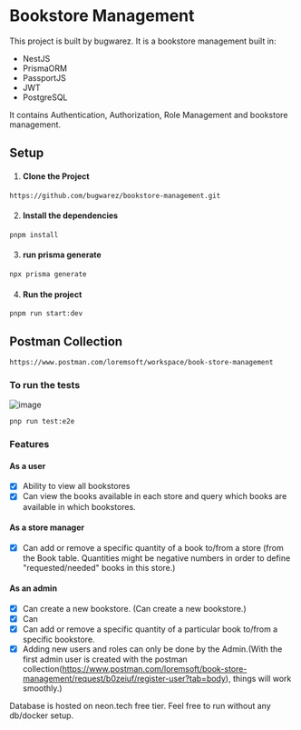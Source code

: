 # Bookstore Management
This project is built by bugwarez. It is a bookstore management built in:
- NestJS
- PrismaORM
- PassportJS
- JWT
- PostgreSQL

It contains Authentication, Authorization, Role Management and bookstore management.

## Setup
1. #### Clone the Project
```
https://github.com/bugwarez/bookstore-management.git
```
2. #### Install the dependencies
```
pnpm install
```
3. #### run prisma generate
```
npx prisma generate
```
4. #### Run the project
```
pnpm run start:dev
```



## Postman Collection
```
https://www.postman.com/loremsoft/workspace/book-store-management
```

### To run the tests
![image](https://github.com/user-attachments/assets/8c3b3cd7-8f19-4e30-9be1-ceecc4df4edd)

``` 
pnp run test:e2e
```


### Features
#### As a user
- [x] Ability to view all bookstores
- [x] Can view the books available in each store and query which books are available in
which bookstores.
#### As a store manager
- [x] Can add or remove a specific quantity of a book to/from a store (from the Book table. Quantities might be negative numbers in order to define "requested/needed" books in this store.)
#### As an admin
- [x] Can create a new bookstore. (Can create a new bookstore.)
- [x] Can
- [x] Can add or remove a specific quantity of a particular book to/from a specific
bookstore.
- [x] Adding new users and roles can only be done by the Admin.(With the first admin user is created with the postman collection(https://www.postman.com/loremsoft/book-store-management/request/b0zeiuf/register-user?tab=body), things will work smoothly.)

Database is hosted on neon.tech free tier. Feel free to run without any db/docker setup.
